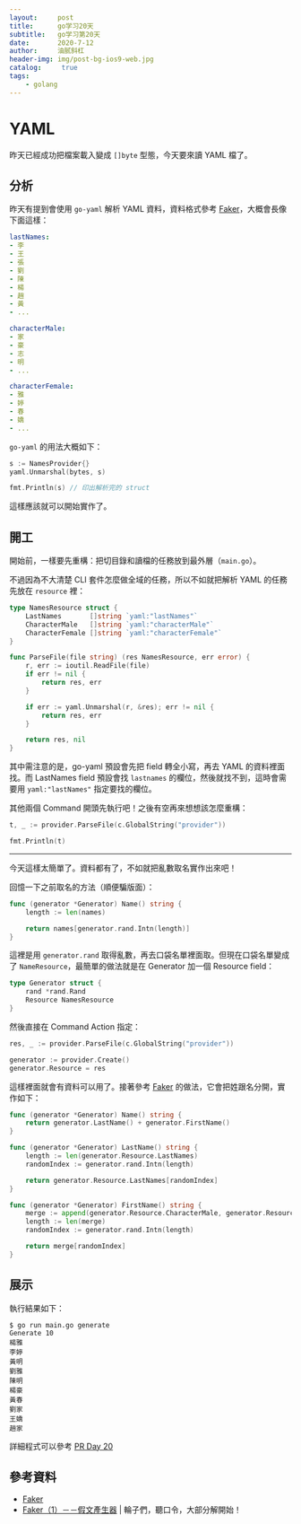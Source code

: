 ```yaml
---
layout:     post
title:      go学习20天
subtitle:   go学习第20天
date:       2020-7-12
author:     油腻斜杠
header-img: img/post-bg-ios9-web.jpg
catalog: 	 true
tags:
    - golang
---
```

# YAML

昨天已經成功把檔案載入變成 `[]byte` 型態，今天要來讀 YAML 檔了。

## 分析

昨天有提到會使用 `go-yaml` 解析 YAML 資料，資料格式參考 [Faker](https://github.com/fzaninotto/Faker/blob/v1.7.1/src/Faker/Provider/zh_TW/Person.php)，大概會長像下面這樣：

```yaml
lastNames:
- 李
- 王
- 張
- 劉
- 陳
- 楊
- 趙
- 黃
- ...

characterMale:
- 家
- 豪
- 志
- 明
- ...

characterFemale:
- 雅
- 婷
- 春
- 嬌
- ...
```

`go-yaml` 的用法大概如下：

```go
s := NamesProvider{}
yaml.Unmarshal(bytes, s)

fmt.Println(s) // 印出解析完的 struct
```

這樣應該就可以開始實作了。

## 開工

開始前，一樣要先重構：把切目錄和讀檔的任務放到最外層（`main.go`）。

不過因為不大清楚 CLI 套件怎麼做全域的任務，所以不如就把解析 YAML 的任務先放在 `resource` 裡：

```go
type NamesResource struct {
	LastNames       []string `yaml:"lastNames"`
	CharacterMale   []string `yaml:"characterMale"`
	CharacterFemale []string `yaml:"characterFemale"`
}

func ParseFile(file string) (res NamesResource, err error) {
	r, err := ioutil.ReadFile(file)
	if err != nil {
		return res, err
	}

	if err := yaml.Unmarshal(r, &res); err != nil {
		return res, err
	}

	return res, nil
}
```

其中需注意的是，go-yaml 預設會先把 field 轉全小寫，再去 YAML 的資料裡面找。而 LastNames field 預設會找 `lastnames` 的欄位，然後就找不到，這時會需要用 `yaml:"lastNames"` 指定要找的欄位。

其他兩個 Command 開頭先執行吧！之後有空再來想想該怎麼重構：

```go
t, _ := provider.ParseFile(c.GlobalString("provider"))

fmt.Println(t)
```

---

今天這樣太簡單了。資料都有了，不如就把亂數取名實作出來吧！

回憶一下之前取名的方法（順便騙版面）：

```go
func (generator *Generator) Name() string {
	length := len(names)

	return names[generator.rand.Intn(length)]
}
```

這裡是用 `generator.rand` 取得亂數，再去口袋名單裡面取。但現在口袋名單變成了 `NameResource`，最簡單的做法就是在 Generator 加一個 Resource field：

```go
type Generator struct {
	rand *rand.Rand
	Resource NamesResource
}
```

然後直接在 Command Action 指定：

```go
res, _ := provider.ParseFile(c.GlobalString("provider"))

generator := provider.Create()
generator.Resource = res
```

這樣裡面就會有資料可以用了。接著參考 [Faker](https://github.com/fzaninotto/Faker/blob/v1.7.1/src/Faker/Provider/Person.php) 的做法，它會把姓跟名分開，實作如下：

```go
func (generator *Generator) Name() string {
	return generator.LastName() + generator.FirstName()
}

func (generator *Generator) LastName() string {
	length := len(generator.Resource.LastNames)
	randomIndex := generator.rand.Intn(length)

	return generator.Resource.LastNames[randomIndex]
}

func (generator *Generator) FirstName() string {
	merge := append(generator.Resource.CharacterMale, generator.Resource.CharacterFemale...)
	length := len(merge)
	randomIndex := generator.rand.Intn(length)

	return merge[randomIndex]
}
```

## 展示

執行結果如下：

```
$ go run main.go generate
Generate 10
楊雅
李婷
黃明
劉雅
陳明
楊豪
黃春
劉家
王嬌
趙家
```

詳細程式可以參考 [PR Day 20](https://github.com/MilesChou/namer/pull/6)

## 參考資料

* [Faker](https://github.com/fzaninotto/Faker)
* [Faker（1）－－假文產生器][] | 輪子們，聽口令，大部分解開始！

[Faker（1）－－假文產生器]: /src/ironman-decompose-wheels/day06.md
